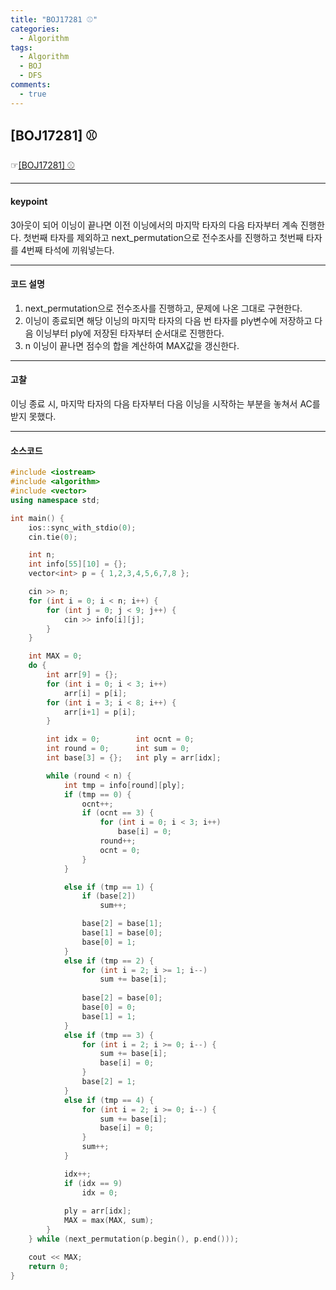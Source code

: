 ```yaml
---
title: "BOJ17281 ⚾"
categories:
  - Algorithm
tags:
  - Algorithm
  - BOJ
  - DFS
comments:
  - true
---
```


## [BOJ17281] ⚾
 ☞[[BOJ17281] ⚾](https://www.acmicpc.net/problem/17281)

---

#### keypoint
3아웃이 되어 이닝이 끝나면 이전 이닝에서의 마지막 타자의 다음 타자부터 계속 진행한다.
첫번째 타자를 제외하고 next_permutation으로 전수조사를 진행하고 첫번째 타자를 4번째 타석에 끼워넣는다.

---

#### 코드 설명
1. next_permutation으로 전수조사를 진행하고, 문제에 나온 그대로 구현한다.
2. 이닝이 종료되면 해당 이닝의 마지막 타자의 다음 번 타자를 ply변수에 저장하고 다음 이닝부터 ply에 저장된 타자부터 순서대로 진행한다.
3. n 이닝이 끝나면 점수의 합을 계산하여 MAX값을 갱신한다.

---

#### 고찰
이닝 종료 시, 마지막 타자의 다음 타자부터 다음 이닝을 시작하는 부분을 놓쳐서 AC를 받지 못했다.

---

#### 소스코드
```cpp
#include <iostream>
#include <algorithm>
#include <vector>
using namespace std;

int main() {
	ios::sync_with_stdio(0);
	cin.tie(0);

	int n;
	int info[55][10] = {};
	vector<int> p = { 1,2,3,4,5,6,7,8 };

	cin >> n;
	for (int i = 0; i < n; i++) {
		for (int j = 0; j < 9; j++) {
			cin >> info[i][j];
		}
	}

	int MAX = 0;
	do {
		int arr[9] = {};
		for (int i = 0; i < 3; i++) 
			arr[i] = p[i];
		for (int i = 3; i < 8; i++) {
			arr[i+1] = p[i];
		}

		int idx = 0;		int ocnt = 0;
		int round = 0;		int sum = 0;
		int base[3] = {};	int ply = arr[idx];

		while (round < n) {
			int tmp = info[round][ply];
			if (tmp == 0) {
				ocnt++;
				if (ocnt == 3) {
					for (int i = 0; i < 3; i++)
						base[i] = 0;
					round++;
					ocnt = 0;
				}
			}

			else if (tmp == 1) {
				if (base[2]) 
					sum++;

				base[2] = base[1];
				base[1] = base[0];
				base[0] = 1;
			}
			else if (tmp == 2) {
				for (int i = 2; i >= 1; i--) 
					sum += base[i];
					
				base[2] = base[0]; 
				base[0] = 0;
				base[1] = 1;
			}
			else if (tmp == 3) {
				for (int i = 2; i >= 0; i--) {
					sum += base[i];
					base[i] = 0;
				}
				base[2] = 1;
			}
			else if (tmp == 4) {
				for (int i = 2; i >= 0; i--) {
					sum += base[i];
					base[i] = 0;
				}
				sum++;
			}

			idx++;
			if (idx == 9)
				idx = 0;
			
			ply = arr[idx];
			MAX = max(MAX, sum);
		}
	} while (next_permutation(p.begin(), p.end()));

	cout << MAX;
	return 0;
}
```
